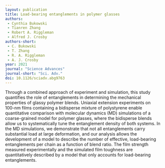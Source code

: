 ```yaml
---
layout: publication
title: Load-bearing entanglements in polymer glasses
authors:
 - Cynthia Bukowski
 - Tianren Zhang
 - Robert A. Riggleman
 - Alfred J. Crosby
authors-short:
 - C. Bukowski
 - T. Zhang
 - R. A. Riggleman
 - A. J. Crosby
year: 2021
journal: "Science Advances"
journal-short: "Sci. Adv."
doi: 10.1126/sciadv.abg9763
---
```


Through a combined approach of experiment and simulation, this study quantifies the role of entanglements in determining the mechanical properties of glassy polymer blends. Uniaxial extension experiments on 100-nm films containing a bidisperse mixture of polystyrene enable quantitative comparison with molecular dynamics (MD) simulations of a coarse-grained model for polymer glasses, where the bidisperse blends allow us to systematically tune the entanglement density of both systems. In the MD simulations, we demonstrate that not all entanglements carry substantial load at large deformation, and our analysis allows the development of a model to describe the number of effective, load-bearing entanglements per chain as a function of blend ratio. The film strength measured experimentally and the simulated film toughness are quantitatively described by a model that only accounts for load-bearing entanglements.
